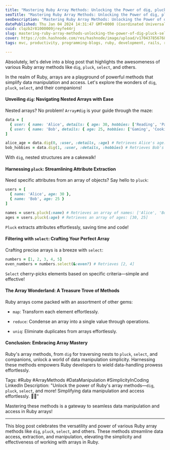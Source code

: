 ```yaml
---
title: "Mastering Ruby Array Methods: Unlocking the Power of dig, pluck, select, and More"
seoTitle: "Mastering Ruby Array Methods: Unlocking the Power of dig, pluck, selec"
seoDescription: "Mastering Ruby Array Methods: Unlocking the Power of dig, pluck, select, and More"
datePublished: Thu Jan 04 2024 14:31:47 GMT+0000 (Coordinated Universal Time)
cuid: clqzb2r81000009jreyfe44rj
slug: mastering-ruby-array-methods-unlocking-the-power-of-dig-pluck-select-and-more
cover: https://cdn.hashnode.com/res/hashnode/image/upload/v1704378567680/b2185f53-9edd-4683-bc1b-b82c351bc294.png
tags: mvc, productivity, programming-blogs, ruby, development, rails, ruby-on-rails, tips-and-tricks, developer, tips, coding, array, programming-tips, ruby-on-rails-developer

---
```


Absolutely, let's delve into a blog post that highlights the awesomeness of various Ruby array methods like `dig`, `pluck`, `select`, and others.

In the realm of Ruby, arrays are a playground of powerful methods that simplify data manipulation and access. Let's explore the wonders of `dig`, `pluck`, `select`, and their companions!

#### Unveiling `dig`: Navigating Nested Arrays with Ease

Nested arrays? No problem! `Array#dig` is your guide through the maze:

```ruby
data = [
  { user: { name: 'Alice', details: { age: 30, hobbies: ['Reading', 'Painting'] } } },
  { user: { name: 'Bob', details: { age: 25, hobbies: ['Gaming', 'Cooking'] } } }
]

alice_age = data.dig(0, :user, :details, :age) # Retrieves Alice's age: 30
bob_hobbies = data.dig(1, :user, :details, :hobbies) # Retrieves Bob's hobbies array
```

With `dig`, nested structures are a cakewalk!

#### Harnessing `pluck`: Streamlining Attribute Extraction

Need specific attributes from an array of objects? Say hello to `pluck`:

```ruby
users = [
  { name: 'Alice', age: 30 },
  { name: 'Bob', age: 25 }
]

names = users.pluck(:name) # Retrieves an array of names: ['Alice', 'Bob']
ages = users.pluck(:age) # Retrieves an array of ages: [30, 25]
```

`Pluck` extracts attributes effortlessly, saving time and code!

#### Filtering with `select`: Crafting Your Perfect Array

Crafting precise arrays is a breeze with `select`:

```ruby
numbers = [1, 2, 3, 4, 5]
even_numbers = numbers.select(&:even?) # Retrieves [2, 4]
```

`Select` cherry-picks elements based on specific criteria—simple and effective!

#### The Array Wonderland: A Treasure Trove of Methods

Ruby arrays come packed with an assortment of other gems:

* `map`: Transform each element effortlessly.
    
* `reduce`: Condense an array into a single value through operations.
    
* `uniq`: Eliminate duplicates from arrays effortlessly.
    

#### Conclusion: Embracing Array Mastery

Ruby's array methods, from `dig` for traversing nests to `pluck`, `select`, and companions, unlock a world of data manipulation simplicity. Harnessing these methods empowers Ruby developers to wield data-handling prowess effortlessly.

Tags: #Ruby #ArrayMethods #DataManipulation #SimplicityInCoding LinkedIn Description: "Unlock the power of Ruby's array methods—`dig`, `pluck`, `select`, and more! Simplifying data manipulation and access effortlessly. 🚀✨"

Mastering these methods is a gateway to seamless data manipulation and access in Ruby arrays!

---

This blog post celebrates the versatility and power of various Ruby array methods like `dig`, `pluck`, `select`, and others. These methods streamline data access, extraction, and manipulation, elevating the simplicity and effectiveness of working with arrays in Ruby.